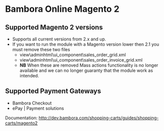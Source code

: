 # Bambora Online Magento 2

## Supported Magento 2 versions
 * Supports all current versions from 2.x and up.
 * If you want to run the module with a Magento version lower then 2.1 you must remove these two files
     * view\adminhtml\ui_component\sales_order_grid.xml
     * view\adminhtml\ui_component\sales_order_invoice_grid.xml
   * **NB** When these are removed Mass actions functionality is no longer available and we can no longer guaranty that the module work as intended.
   
## Supported Payment Gateways
 * Bambora Checkout
 * ePay | Payment solutions

Documentation: http://dev.bambora.com/shopping-carts/guides/shopping-carts/magento2
